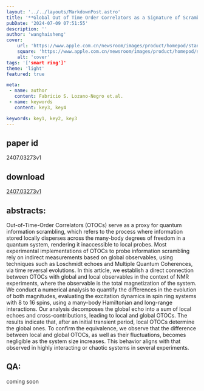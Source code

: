 ```yaml
---
layout: '../../layouts/MarkdownPost.astro'
title: '**Global Out of Time Order Correlators as a Signature of Scrambling Dynamics of Local Observables**'
pubDate: '2024-07-09 07:51:55'
description: ''
author: 'wanghaisheng'
cover:
    url: 'https://www.apple.com.cn/newsroom/images/product/homepod/standard/Apple-HomePod-hero-230118_big.jpg.large_2x.jpg'
    square: 'https://www.apple.com.cn/newsroom/images/product/homepod/standard/Apple-HomePod-hero-230118_big.jpg.large_2x.jpg'
    alt: 'cover'
tags: '['smart ring']' 
theme: 'light'
featured: true

meta:
 - name: author
   content: Fabricio S. Lozano-Negro et.al.
 - name: keywords
   content: key3, key4

keywords: key1, key2, key3
---
```


## paper id
2407.03273v1
## download
[2407.03273v1](http://arxiv.org/abs/2407.03273v1)
## abstracts:
Out-of-Time-Order Correlators (OTOCs) serve as a proxy for quantum information scrambling, which refers to the process where information stored locally disperses across the many-body degrees of freedom in a quantum system, rendering it inaccessible to local probes. Most experimental implementations of OTOCs to probe information scrambling rely on indirect measurements based on global observables, using techniques such as Loschmidt echoes and Multiple Quantum Coherences, via time reversal evolutions. In this article, we establish a direct connection between OTOCs with global and local observables in the context of NMR experiments, where the observable is the total magnetization of the system. We conduct a numerical analysis to quantify the differences in the evolution of both magnitudes, evaluating the excitation dynamics in spin ring systems with 8 to 16 spins, using a many-body Hamiltonian and long-range interactions. Our analysis decomposes the global echo into a sum of local echoes and cross-contributions, leading to local and global OTOCs. The results indicate that, after an initial transient period, local OTOCs determine the global ones. To confirm the equivalence, we observe that the difference between local and global OTOCs, as well as their fluctuations, becomes negligible as the system size increases. This behavior aligns with that observed in highly interacting or chaotic systems in several experiments.
## QA:
coming soon

